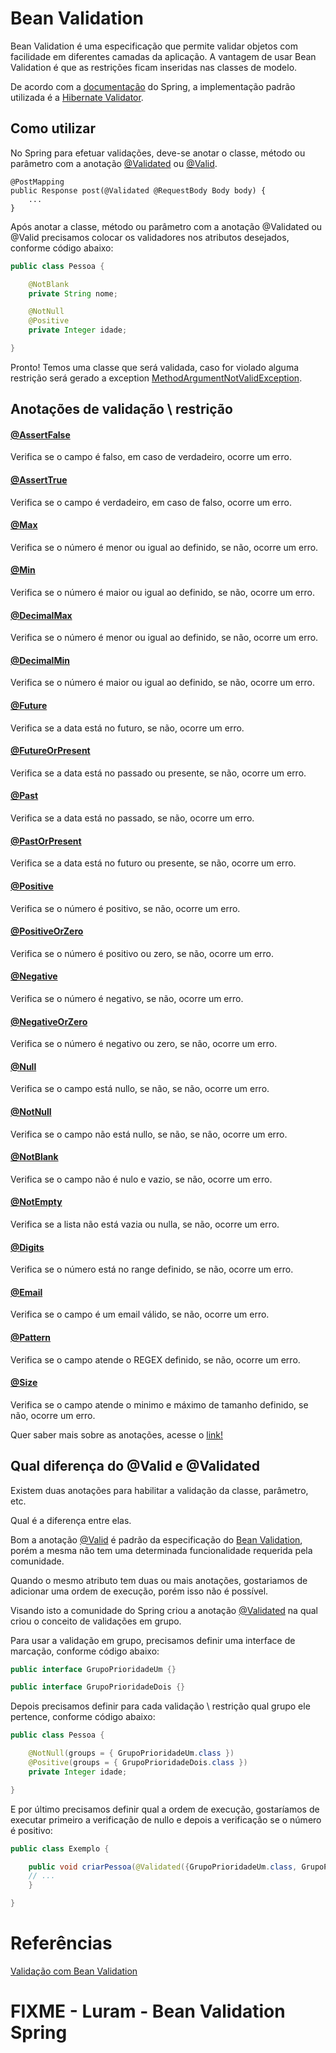 # Bean Validation

Bean Validation é uma especificação que permite validar objetos com facilidade em diferentes camadas da aplicação. 
A vantagem de usar Bean Validation é que as restrições ficam inseridas nas classes de modelo.

De acordo com a [documentação](https://docs.spring.io/spring/docs/4.1.x/spring-framework-reference/html/validation.html#validation-beanvalidation) 
do Spring, a implementação padrão utilizada é a [Hibernate Validator](http://hibernate.org/validator/).

## Como utilizar

No Spring para efetuar validações, deve-se anotar o classe, método ou parâmetro com a anotação 
[@Validated](https://docs.spring.io/spring/docs/current/javadoc-api/org/springframework/validation/annotation/Validated.html)
ou [@Valid](https://docs.oracle.com/javaee/7/api/javax/validation/Valid.html).

```
@PostMapping
public Response post(@Validated @RequestBody Body body) {
    ...
}
```

Após anotar a classe, método ou parâmetro com a anotação @Validated ou @Valid precisamos colocar os validadores nos 
atributos desejados, conforme código abaixo:

```java
public class Pessoa {

    @NotBlank
    private String nome;

    @NotNull
    @Positive
    private Integer idade;

}
```

Pronto! Temos uma classe que será validada, caso for violado alguma restrição será gerado a exception [MethodArgumentNotValidException](https://docs.spring.io/spring-framework/docs/current/javadoc-api/org/springframework/web/bind/MethodArgumentNotValidException.html).

## Anotações de validação \ restrição

#### [@AssertFalse](https://javaee.github.io/javaee-spec/javadocs/javax/validation/constraints/AssertFalse.html)

Verifica se o campo é falso, em caso de verdadeiro, ocorre um erro.

#### [@AssertTrue](https://javaee.github.io/javaee-spec/javadocs/javax/validation/constraints/AssertTrue.html)

Verifica se o campo é verdadeiro, em caso de falso, ocorre um erro.

#### [@Max](https://javaee.github.io/javaee-spec/javadocs/javax/validation/constraints/Max.html)

Verifica se o número é menor ou igual ao definido, se não, ocorre um erro.

#### [@Min](https://javaee.github.io/javaee-spec/javadocs/javax/validation/constraints/Min.html)

Verifica se o número é maior ou igual ao definido, se não, ocorre um erro.

#### [@DecimalMax](https://javaee.github.io/javaee-spec/javadocs/javax/validation/constraints/DecimalMax.html)

Verifica se o número é menor ou igual ao definido, se não, ocorre um erro.

#### [@DecimalMin](https://javaee.github.io/javaee-spec/javadocs/javax/validation/constraints/DecimalMin.html)

Verifica se o número é maior ou igual ao definido, se não, ocorre um erro.

#### [@Future](https://javaee.github.io/javaee-spec/javadocs/javax/validation/constraints/Future.html)

Verifica se a data está no futuro, se não, ocorre um erro.

#### [@FutureOrPresent](https://javaee.github.io/javaee-spec/javadocs/javax/validation/constraints/FutureOrPresent.html)

Verifica se a data está no passado ou presente, se não, ocorre um erro.

#### [@Past](https://javaee.github.io/javaee-spec/javadocs/javax/validation/constraints/Past.html)

Verifica se a data está no passado, se não, ocorre um erro.

#### [@PastOrPresent](https://javaee.github.io/javaee-spec/javadocs/javax/validation/constraints/PastOrPresent.html)

Verifica se a data está no futuro ou presente, se não, ocorre um erro.

#### [@Positive](https://javaee.github.io/javaee-spec/javadocs/javax/validation/constraints/Positive.html)

Verifica se o número é positivo, se não, ocorre um erro.

#### [@PositiveOrZero](https://javaee.github.io/javaee-spec/javadocs/javax/validation/constraints/PositiveOrZero.html)

Verifica se o número é positivo ou zero, se não, ocorre um erro.

#### [@Negative](https://javaee.github.io/javaee-spec/javadocs/javax/validation/constraints/Negative.html)

Verifica se o número é negativo, se não, ocorre um erro.

#### [@NegativeOrZero](https://javaee.github.io/javaee-spec/javadocs/javax/validation/constraints/NegativeOrZero.html)

Verifica se o número é negativo ou zero, se não, ocorre um erro.

#### [@Null](https://javaee.github.io/javaee-spec/javadocs/javax/validation/constraints/Null.html)

Verifica se o campo está nullo, se não, se não, ocorre um erro.

#### [@NotNull](https://javaee.github.io/javaee-spec/javadocs/javax/validation/constraints/NotNull.html)

Verifica se o campo não está nullo, se não, se não, ocorre um erro.

#### [@NotBlank](https://javaee.github.io/javaee-spec/javadocs/javax/validation/constraints/NotBlank.html)

Verifica se o campo não é nulo e vazio, se não, ocorre um erro.

#### [@NotEmpty](https://javaee.github.io/javaee-spec/javadocs/javax/validation/constraints/NotEmpty.html)

Verifica se a lista não está vazia ou nulla, se não, ocorre um erro.

#### [@Digits](https://javaee.github.io/javaee-spec/javadocs/javax/validation/constraints/Digits.html)

Verifica se o número está no range definido, se não, ocorre um erro.

#### [@Email](https://javaee.github.io/javaee-spec/javadocs/javax/validation/constraints/Email.html)

Verifica se o campo é um email válido, se não, ocorre um erro.

#### [@Pattern](https://javaee.github.io/javaee-spec/javadocs/javax/validation/constraints/Pattern.html)

Verifica se o campo atende o REGEX definido, se não, ocorre um erro.

#### [@Size](https://javaee.github.io/javaee-spec/javadocs/javax/validation/constraints/Size.html)

Verifica se o campo atende o minimo e máximo de tamanho definido, se não, ocorre um erro.

Quer saber mais sobre as anotações, acesse o [link!](https://docs.oracle.com/javaee/7/api/javax/validation/constraints/package-summary.html)

## Qual diferença do @Valid e @Validated

Existem duas anotações para habilitar a validação da classe, parâmetro, etc.

Qual é a diferença entre elas.

Bom a anotação [@Valid](https://docs.oracle.com/javaee/7/api/javax/validation/Valid.html) é padrão da especificação 
do [Bean Validation](https://docs.oracle.com/javaee/7/api/javax/validation/package-summary.html), porém a mesma não tem
uma determinada funcionalidade requerida pela comunidade.

Quando o mesmo atributo tem duas ou mais anotações, gostariamos de adicionar uma ordem de execução, porém isso não é possível.

Visando isto a comunidade do Spring criou a anotação [@Validated](https://docs.spring.io/spring/docs/current/javadoc-api/org/springframework/validation/annotation/Validated.html) 
na qual criou o conceito de validações em grupo.

Para usar a validação em grupo, precisamos definir uma interface de marcação, conforme código abaixo:

```java
public interface GrupoPrioridadeUm {}

public interface GrupoPrioridadeDois {}
```

Depois precisamos definir para cada validação \ restrição qual grupo ele pertence, conforme código abaixo:

```java
public class Pessoa {

    @NotNull(groups = { GrupoPrioridadeUm.class })
    @Positive(groups = { GrupoPrioridadeDois.class })
    private Integer idade;

}
```

E por último precisamos definir qual a ordem de execução, gostaríamos de executar primeiro a verificação de nullo e depois 
a verificação se o número é positivo:

```java
public class Exemplo {

    public void criarPessoa(@Validated({GrupoPrioridadeUm.class, GrupoPrioridadeDois.class}) Pessoa pessoa) {
    // ...
    }

}
```

# Referências

[Validação com Bean Validation](https://blog.algaworks.com/validacao-com-bean-validation/)

# FIXME - Luram - Bean Validation Spring